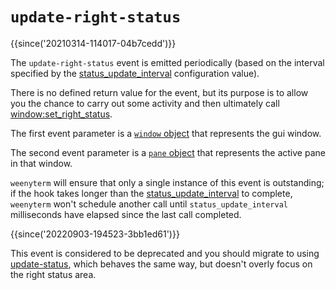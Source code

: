 # `update-right-status`

{{since('20210314-114017-04b7cedd')}}

The `update-right-status` event is emitted periodically (based on the
interval specified by the [status_update_interval](../config/status_update_interval.md)
configuration value).

There is no defined return value for the event, but its purpose is to allow
you the chance to carry out some activity and then ultimately call
[window:set_right_status](../window/set_right_status.md).

The first event parameter is a [`window` object](../window/index.md) that
represents the gui window.

The second event parameter is a [`pane` object](../pane/index.md) that
represents the active pane in that window.

`weenyterm` will ensure that only a single instance of this event is outstanding;
if the hook takes longer than the
[status_update_interval](../config/status_update_interval.md) to complete,
`weenyterm` won't schedule another call until `status_update_interval`
milliseconds have elapsed since the last call completed.

{{since('20220903-194523-3bb1ed61')}}

This event is considered to be deprecated and you should migrate
to using [update-status](update-status.md), which behaves the
same way, but doesn't overly focus on the right status area.

